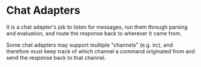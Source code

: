 # Chat Adapters

It is a chat adapter's job to listen for messages, run them through parsing and
evaluation, and route the response back to wherever it came from.

Some chat adapters may support multiple "channels" (e.g. irc), and therefore
must keep track of which channel a command originated from and send the response
back to that channel.
